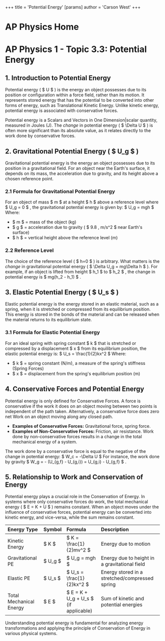 +++
 title = 'Potential Energy'
[params]
	author = 'Carson West'
+++
# AP Physics Home
# AP Physics 1 - Topic 3.3: Potential Energy

## 1. Introduction to Potential Energy

Potential energy ( $ U $ ) is the energy an object possesses due to its position or configuration within a force field, rather than its motion. It represents stored energy that has the potential to be converted into other forms of energy, such as Translational Kinetic Energy. Unlike kinetic energy, potential energy is associated with conservative forces.

Potential energy is a Scalars and Vectors in One Dimension|scalar quantity, measured in Joules (J). The *change* in potential energy ( $ \Delta U $ ) is often more significant than its absolute value, as it relates directly to the work done by conservative forces.

## 2. Gravitational Potential Energy ( $ U_g $ )

Gravitational potential energy is the energy an object possesses due to its position in a gravitational field. For an object near the Earth's surface, it depends on its mass, the acceleration due to gravity, and its height above a chosen reference point.

### 2.1 Formula for Gravitational Potential Energy
For an object of mass  $ m $  at a height  $ h $  above a reference level where  $ U_g = 0 $ , the gravitational potential energy is given by:
 $  U_g = mgh  $ 
Where:
*    $ m $  = mass of the object (kg)
*    $ g $  = acceleration due to gravity ( $ 9.8 \, m/s^2 $  near Earth's surface)
*    $ h $  = vertical height above the reference level (m)

### 2.2 Reference Level
The choice of the reference level ( $ h=0 $ ) is arbitrary. What matters is the *change* in gravitational potential energy ( $ \Delta U_g = mg\Delta h $ ). For example, if an object is lifted from height  $ h_1 $  to  $ h_2 $ , the change in potential energy is  $ mg(h_2 - h_1) $ .

## 3. Elastic Potential Energy ( $ U_s $ )

Elastic potential energy is the energy stored in an elastic material, such as a spring, when it is stretched or compressed from its equilibrium position. This energy is stored in the bonds of the material and can be released when the material returns to its equilibrium state.

### 3.1 Formula for Elastic Potential Energy
For an ideal spring with spring constant  $ k $  that is stretched or compressed by a displacement  $ x $  from its equilibrium position, the elastic potential energy is:
 $  U_s = \frac{1}{2}kx^2  $ 
Where:
*    $ k $  = spring constant (N/m), a measure of the spring's stiffness (Spring Forces)
*    $ x $  = displacement from the spring's equilibrium position (m)

## 4. Conservative Forces and Potential Energy

Potential energy is only defined for Conservative Forces. A force is conservative if the work it does on an object moving between two points is independent of the path taken. Alternatively, a conservative force does zero net Work on an object moving along any closed path.
*   **Examples of Conservative Forces:** Gravitational force, spring force.
*   **Examples of Non-Conservative Forces:** Friction, air resistance. Work done by non-conservative forces results in a change in the total mechanical energy of a system.

The work done by a conservative force is equal to the negative of the change in potential energy:
 $  W_c = -\Delta U  $ 
For instance, the work done by gravity  $ W_g = - (U_{g,f} - U_{g,i}) = U_{g,i} - U_{g,f} $ .

## 5. Relationship to Work and Conservation of Energy

Potential energy plays a crucial role in the Conservation of Energy. In systems where only conservative forces do work, the total mechanical energy ( $ E = K + U $ ) remains constant. When an object moves under the influence of conservative forces, potential energy can be converted into kinetic energy, and vice-versa, while the sum remains constant.

| Energy Type           | Symbol | Formula                               | Description                                     |
| :-------------------- | :----- | :------------------------------------ | :---------------------------------------------- |
| Kinetic Energy        |  $ K $     |  $ K = \frac{1}{2}mv^2 $                  | Energy due to motion                            |
| Gravitational PE      |  $ U_g $   |  $ U_g = mgh $                            | Energy due to height in a gravitational field   |
| Elastic PE            |  $ U_s $   |  $ U_s = \frac{1}{2}kx^2 $                | Energy stored in a stretched/compressed spring  |
| Total Mechanical Energy |  $ E $     |  $ E = K + U_g + U_s $  (if applicable) | Sum of kinetic and potential energies           |

Understanding potential energy is fundamental for analyzing energy transformations and applying the principle of Conservation of Energy in various physical systems.